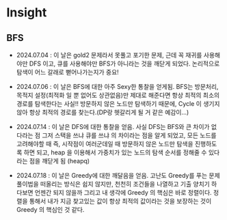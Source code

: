 # Insight

## BFS
- 2024.07.04 : 이 날은 gold2 문제라서 못풀고 포기한 문제, 근데 꼭 재귀를 사용해야만 DFS 이고, 큐를 사용해야만 BFS가 아니라는 것을 깨닫게 되었다. 논리적으로 탐색이 어느 갈래로 뻗어나가는지가 중요!
  
- 2024.07.06 : 이 날은 BFS에 대한 아주 Sexy한 통찰을 얻게됨. BFS는 방문처리, 목적지 설정(최적화 일 뿐 없어도 상관없음)만 제대로 해준다면 항상 최적의 최소의 경로를 탐색한다는 사실!! 방문하지 않은 노드만 탐색하기 때문에, Cycle 이 생기지 않아 항상 최적의 경로를 찾는다.(DP랑 헷갈리게 될 거 같은 예감이...)

- 2024.07.14 : 이 날은 DFS에 대한 통찰을 얻음. 사실 DFS는 BFS와 큰 차이가 없다라는 점 그저 스택을 쓰냐 큐를 쓰냐 의 차이라는 점을 알게 되었고, 모든 노드를 고려해야할 때 즉, 시작점이 여러군데일 때 방문하지 않은 노드만 탐색을 진행하도록 하면 되고, heap 을 이용해서 가중치가 있는 노드의 탐색 순서를 정해줄 수 있다라는 점을 깨닫게 됨 (heapq)

- 2024.07.18 : 이 날은 Greedy에 대한 깨달음을 얻음. 고난도 Greedy를 푸는 문제 풀이법을 떠올리는 방식은 쉽지 않지만, 천천히 조건들을 나열하고 기출 양치기 하다보면 언젠간 되지 않을까 그리고 내 생각에 Greedy 의 핵심은 바로 정렬이다. 정렬을 통해서 내가 지금 찾고있는 값이 항상 최적의 값이라는 것을 보장하는 것이 Greedy 의 핵심인 것 같다.
